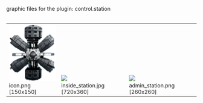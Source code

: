 graphic files for the plugin: control.station<br>
<br>
<table>
	<tr valign="bottom">
		<td><img src="https://raw.githubusercontent.com/zuckung/endless-sky-plugins/refs/heads/main/myplugins/control.station/icon.png" width="150" height="150"><br>
		icon.png [150x150]</td>
		<td><img src="https://raw.githubusercontent.com/zuckung/endless-sky-plugins/refs/heads/main/myplugins/control.station/images/land/inside_station.jpg" width="200"><br>
		inside_station.jpg [720x360]</td>
		<td><img src="https://raw.githubusercontent.com/zuckung/endless-sky-plugins/refs/heads/main/myplugins/control.station/images/planet/admin_station.png" height="200"><br>
		admin_station.png [260x260]</td>
	</tr>
</table>
